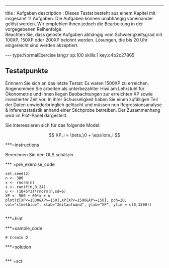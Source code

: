 ---
  title       : Aufgaben
description : Dieses Testat besteht aus einem Kapitel mit insgesamt 11 Aufgaben. Die Aufgaben können unabhängig voneinander gelöst werden. Wir empfehlen Ihnen jedoch die Bearbeitung in der vorgegebenen Reihenfolge. <br> Beachten Sie, dass gelöste Aufgaben abhängig vom Schwierigkeitsgrad mit 100XP, 150XP oder 200XP belohnt werden. Lösungen, die bis 20 Uhr eingereicht sind werden akzeptiert.

--- type:NormalExercise lang:r xp:100 skills:1 key:c4b2c27865
## Testatpunkte


Erinnern Sie sich an das letzte Testat: Es waren 1500XP zu erreichen. Angenommen Sie arbeiten als unterbezahlter Hiwi am Lehrstuhl für Ökonometrie und Ihnen liegen Beobachtungen zur erreichten XP sowie investierter Zeit vor. In ihrer Schusseligkeit haben Sie einen zufälligen Teil der Daten unwiederbringlich gelöscht und müssen nun Regressionsanalyse & Inferenzstatistik anhand einer Stichprobe betreiben. Der Zusammenhang wird im Plot-Panel dargestellt.

Sie interessieren sich für das folgende Model:

$$ XP_i = \beta_\0 + \epsilon\_i  $$



***=instructions

Berechnen Sie den OLS schätzer  


*** =pre_exercise_code
```{r}
set.seed(2)
n <- 300
x <- rnorm(n)
z <- runif(n,0,24)
u <- (10+5*z)*rnorm(n,sd=6)
XP <- 500 + 60*x + u
plot(z[XP<=1500&XP>=150],XP[XP<=1500&XP>=150], pch=20, col="steelblue", xlab="Zeitaufwand", ylab="XP", ylim = c(0,1500))


```

***=hint


***=sample_code
```{r}
# Create D

```

***=solution
```{r}
```

*** =sct
```{r}
```

